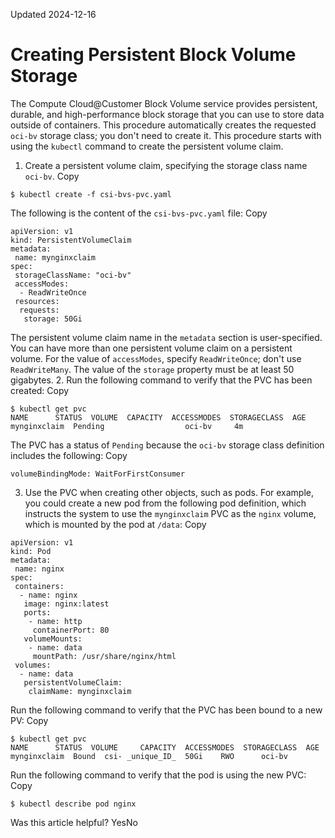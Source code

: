 Updated 2024-12-16
# Creating Persistent Block Volume Storage
The Compute Cloud@Customer Block Volume service provides persistent, durable, and high-performance block storage that you can use to store data outside of containers.
This procedure automatically creates the requested `oci-bv` storage class; you don't need to create it. This procedure starts with using the `kubectl` command to create the persistent volume claim.
  1. Create a persistent volume claim, specifying the storage class name `oci-bv`.
Copy
```
$ kubectl create -f csi-bvs-pvc.yaml
```

The following is the content of the `csi-bvs-pvc.yaml` file:
Copy
```
apiVersion: v1
kind: PersistentVolumeClaim
metadata:
 name: mynginxclaim
spec:
 storageClassName: "oci-bv"
 accessModes:
  - ReadWriteOnce
 resources:
  requests:
   storage: 50Gi
```

The persistent volume claim name in the `metadata` section is user-specified. You can have more than one persistent volume claim on a persistent volume.
For the value of `accessModes`, specify `ReadWriteOnce`; don't use `ReadWriteMany`.
The value of the `storage` property must be at least 50 gigabytes.
  2. Run the following command to verify that the PVC has been created:
Copy
```
$ kubectl get pvc
NAME      STATUS  VOLUME  CAPACITY  ACCESSMODES  STORAGECLASS  AGE
mynginxclaim  Pending                  oci-bv     4m
```

The PVC has a status of `Pending` because the `oci-bv` storage class definition includes the following:
Copy
```
volumeBindingMode: WaitForFirstConsumer
```

  3. Use the PVC when creating other objects, such as pods.
For example, you could create a new pod from the following pod definition, which instructs the system to use the `mynginxclaim` PVC as the `nginx` volume, which is mounted by the pod at `/data`:
Copy
```
apiVersion: v1
kind: Pod
metadata:
 name: nginx
spec:
 containers:
  - name: nginx
   image: nginx:latest
   ports:
    - name: http
     containerPort: 80
   volumeMounts:
    - name: data
     mountPath: /usr/share/nginx/html
 volumes:
  - name: data
   persistentVolumeClaim:
    claimName: mynginxclaim
```

Run the following command to verify that the PVC has been bound to a new PV:
Copy
```
$ kubectl get pvc
NAME      STATUS  VOLUME     CAPACITY  ACCESSMODES  STORAGECLASS  AGE
mynginxclaim  Bound  csi- _unique_ID_  50Gi    RWO      oci-bv
```

Run the following command to verify that the pod is using the new PVC:
Copy
```
$ kubectl describe pod nginx
```



Was this article helpful?
YesNo

